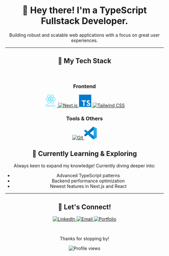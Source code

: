 

<div align="center">
<!--   <a href="https://github.com/YOUR_GITHUB_USERNAME">
    <img src="https://github-readme-stats.vercel.app/api/top-langs/?username=YOUR_GITHUB_USERNAME&layout=compact&theme=dark&hide_title=true" alt="Top Languages" height="150px"/>
  </a> -->
</div>

<h1 align="center">👋 Hey there! I'm a TypeScript Fullstack Developer.</h1>

<p align="center">
  Building robust and scalable web applications with a focus on great user experiences.
</p>

---

<h2 align="center">🚀 My Tech Stack</h2>

<br>

<div align="center">
  <h3>Frontend</h3>
  <p>
    <a href="https://react.dev/" target="_blank"> <img src="https://raw.githubusercontent.com/devicons/devicon/master/icons/react/react-original-wordmark.svg" alt="React" width="40" height="40"/> </a>
    <a href="https://nextjs.org/" target="_blank"> <img src="https://cdn.jsdelivr.net/gh/devicons/devicon/icons/nextjs/nextjs-original.svg" alt="Next.js" width="40" height="40"/> </a>
    <a href="https://www.typescriptlang.org/" target="_blank"> <img src="https://raw.githubusercontent.com/devicons/devicon/master/icons/typescript/typescript-original.svg" alt="TypeScript" width="40" height="40"/> </a>
    <a href="https://tailwindcss.com/" target="_blank"> <img src="https://www.vectorlogo.zone/logos/tailwindcss/tailwindcss-icon.svg" alt="Tailwind CSS" width="40" height="40"/> </a>
     </p>

  

  <h3>Tools & Others</h3>
  <p>
    <a href="https://git-scm.com/" target="_blank"> <img src="https://www.vectorlogo.zone/logos/git-scm/git-scm-icon.svg" alt="Git" width="40" height="40"/> </a>
    <a href="https://code.visualstudio.com/" target="_blank"> <img src="https://raw.githubusercontent.com/devicons/devicon/master/icons/vscode/vscode-original.svg" alt="VS Code" width="40" height="40"/> </a>
  </p>
</div>



<h2 align="center">🌱 Currently Learning & Exploring</h2>

<p align="center">
  Always keen to expand my knowledge! Currently diving deeper into:
</p>
<ul align="center">
  <li>Advanced TypeScript patterns</li>
  <li>Backend performance optimization</li>
  <li>Newest features in Next.js and React</li>
</ul>

---

<h2 align="center">🔗 Let's Connect!</h2>

<p align="center">
  <a href="https://linkedin.com/in/YOUR_LINKEDIN_USERNAME" target="_blank">
    <img src="https://img.shields.io/badge/LinkedIn-0077B5?style=for-the-badge&logo=linkedin&logoColor=white" alt="LinkedIn" />
  </a>
  <a href="mailto:YOUR_EMAIL@example.com" target="_blank">
    <img src="https://img.shields.io/badge/Email-D14836?style=for-the-badge&logo=gmail&logoColor=white" alt="Email" />
  </a>
  <a href="https://YOUR_PERSONAL_WEBSITE_OR_PORTFOLIO.com" target="_blank">
    <img src="https://img.shields.io/badge/Portfolio-FF5722?style=for-the-badge&logo=codepen&logoColor=white" alt="Portfolio" />
  </a>
</p>

<br>

<p align="center">
  Thanks for stopping by!
</p>

<p align="center">
  <img src="https://komarev.com/ghpvc/?username=YOUR_GITHUB_USERNAME&color=brightgreen" alt="Profile views" />
</p>
<!--
**Muibeabuchi/Muibeabuchi** is a ✨ _special_ ✨ repository because its `README.md` (this file) appears on your GitHub profile.

Here are some ideas to get you started:

- 🔭 I’m currently working on ...
- 🌱 I’m currently learning ...
- 👯 I’m looking to collaborate on ...
- 🤔 I’m looking for help with ...
- 💬 Ask me about ...
- 📫 How to reach me: ...
- 😄 Pronouns: ...
- ⚡ Fun fact: ...
-->

